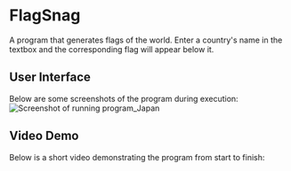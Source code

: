 # FlagSnag
A program that generates flags of the world. Enter a country's name in the textbox and the corresponding flag will appear below it.

## User Interface
Below are some screenshots of the program during execution:
![Screenshot of running program_Japan](https://user-images.githubusercontent.com/97514020/152346094-01897d67-b30c-44d8-8da8-54e970234fb5.png)

## Video Demo
Below is a short video demonstrating the program from start to finish:
